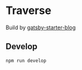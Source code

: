 # Traverse

Build by [gatsby-starter-blog](https://github.com/gatsbyjs/gatsby-starter-blog)

## Develop

```bash
npm run develop
```
